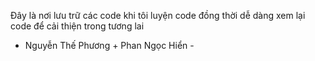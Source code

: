 Đây là nơi lưu trữ các code khi tôi luyện code đồng thời dễ dàng xem lại code để cải thiện trong tương lai
- Nguyễn Thế Phương + Phan Ngọc Hiển - 